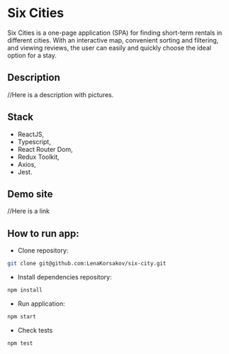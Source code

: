 # Six Cities
Six Cities is a one-page application (SPA) for finding short-term rentals in different cities. With an interactive map, convenient sorting and filtering, and viewing reviews, the user can easily and quickly choose the ideal option for a stay.

## Description
//Here is a description with pictures.

## Stack
- ReactJS,
- Typescript,
- React Router Dom,
- Redux Toolkit,
- Axios,
- Jest.

## Demo site
//Here is a link

## How to run app:

- Clone repository:
```bash
git clone git@github.com:LenaKorsakov/six-city.git
```

- Install dependencies repository:

```bash
npm install
```

- Run application:

```bash
npm start
```

- Check tests
```bash
npm test
```
